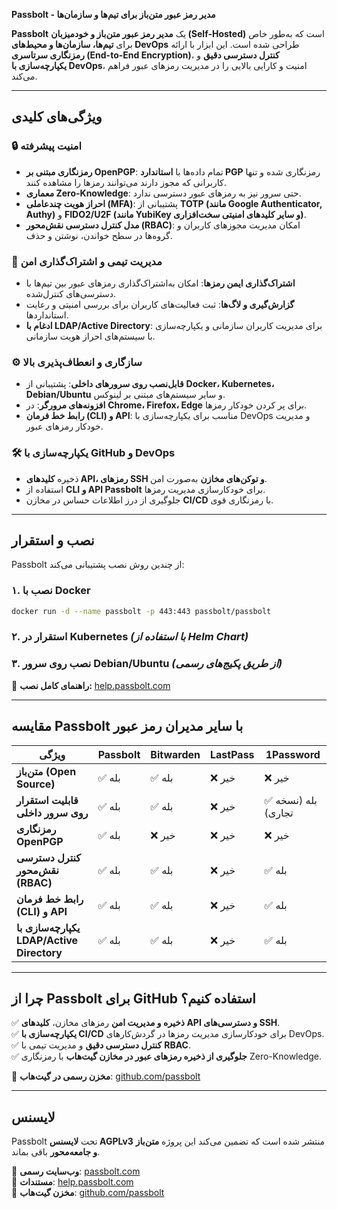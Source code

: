  **Passbolt - مدیر رمز عبور متن‌باز برای تیم‌ها و سازمان‌ها** 
 

**Passbolt** یک **مدیر رمز عبور متن‌باز و خودمیزبان (Self-Hosted)** است که به‌طور خاص برای **تیم‌ها، سازمان‌ها و محیط‌های DevOps** طراحی شده است. این ابزار با ارائه **رمزنگاری سرتاسری (End-to-End Encryption)**، **کنترل دسترسی دقیق** و **یکپارچه‌سازی با DevOps**، امنیت و کارایی بالایی را در مدیریت رمزهای عبور فراهم می‌کند.  

---  

## **ویژگی‌های کلیدی**  

### 🔒 **امنیت پیشرفته**  
- **رمزنگاری مبتنی بر OpenPGP**: تمام داده‌ها با **استاندارد PGP** رمزنگاری شده و تنها کاربرانی که مجوز دارند می‌توانند رمزها را مشاهده کنند.  
- **معماری Zero-Knowledge**: حتی سرور نیز به رمزهای عبور دسترسی ندارد.  
- **احراز هویت چندعاملی (MFA)**: پشتیبانی از **TOTP (مانند Google Authenticator, Authy)** و **FIDO2/U2F (مانند YubiKey و سایر کلیدهای امنیتی سخت‌افزاری)**.  
- **مدل کنترل دسترسی نقش‌محور (RBAC)**: امکان مدیریت مجوزهای کاربران و گروه‌ها در سطح خواندن، نوشتن و حذف.  

### 👥 **مدیریت تیمی و اشتراک‌گذاری امن**  
- **اشتراک‌گذاری ایمن رمزها**: امکان به‌اشتراک‌گذاری رمزهای عبور بین تیم‌ها با دسترسی‌های کنترل‌شده.  
- **گزارش‌گیری و لاگ‌ها**: ثبت فعالیت‌های کاربران برای بررسی امنیتی و رعایت استانداردها.  
- **ادغام با LDAP/Active Directory**: برای مدیریت کاربران سازمانی و یکپارچه‌سازی با سیستم‌های احراز هویت سازمانی.  

### ⚙️ **سازگاری و انعطاف‌پذیری بالا**  
- **قابل‌نصب روی سرورهای داخلی**: پشتیبانی از **Docker، Kubernetes، Debian/Ubuntu** و سایر سیستم‌های مبتنی بر لینوکس.  
- **افزونه‌های مرورگر**: در **Chrome، Firefox، Edge** برای پر کردن خودکار رمزها.  
- **رابط خط فرمان (CLI) و API**: مناسب برای یکپارچه‌سازی با DevOps و مدیریت خودکار رمزهای عبور.  

### 🛠 **یکپارچه‌سازی با GitHub و DevOps**  
- ذخیره **کلیدهای API، رمزهای SSH و توکن‌های مخازن** به‌صورت امن.  
- استفاده از **CLI و API Passbolt** برای خودکارسازی مدیریت رمزها.  
- جلوگیری از درز اطلاعات حساس در مخازن **CI/CD** با رمزنگاری قوی.  

---

## **نصب و استقرار**  

Passbolt از چندین روش نصب پشتیبانی می‌کند:  

### **۱. نصب با Docker**  
```sh
docker run -d --name passbolt -p 443:443 passbolt/passbolt
```  

### **۲. استقرار در Kubernetes** *(با استفاده از Helm Chart)*  

### **۳. نصب روی سرور Debian/Ubuntu** *(از طریق پکیج‌های رسمی)*  

🔹 **راهنمای کامل نصب:** [help.passbolt.com](https://help.passbolt.com/)  

---

## **مقایسه Passbolt با سایر مدیران رمز عبور**  

| ویژگی | Passbolt | Bitwarden | LastPass | 1Password |  
|--------|---------|-----------|----------|-----------|  
| **متن‌باز (Open Source)** | ✅ بله | ✅ بله | ❌ خیر | ❌ خیر |  
| **قابلیت استقرار روی سرور داخلی** | ✅ بله | ✅ بله | ❌ خیر | ✅ بله (نسخه تجاری) |  
| **رمزنگاری OpenPGP** | ✅ بله | ❌ خیر | ❌ خیر | ❌ خیر |  
| **کنترل دسترسی نقش‌محور (RBAC)** | ✅ بله | ✅ بله | ❌ خیر | ✅ بله |  
| **رابط خط فرمان (CLI) و API** | ✅ بله | ✅ بله | ❌ خیر | ✅ بله |  
| **یکپارچه‌سازی با LDAP/Active Directory** | ✅ بله | ✅ بله | ❌ خیر | ✅ بله |  

---

## **چرا از Passbolt برای GitHub استفاده کنیم؟**  
✅ **ذخیره و مدیریت امن** رمزهای مخازن، **کلیدهای API و دسترسی‌های SSH**.  
✅ **یکپارچه‌سازی با CI/CD** برای خودکارسازی مدیریت رمزها در گردش‌کارهای DevOps.  
✅ **کنترل دسترسی دقیق** و مدیریت تیمی با **RBAC**.  
✅ **جلوگیری از ذخیره رمزهای عبور در مخازن گیت‌هاب** با رمزنگاری Zero-Knowledge.  

📌 **مخزن رسمی در گیت‌هاب**: [github.com/passbolt](https://github.com/passbolt)  

---

## **لایسنس**  
Passbolt تحت **لایسنس AGPLv3** منتشر شده است که تضمین می‌کند این پروژه **متن‌باز و جامعه‌محور** باقی بماند.  

🔗 **وب‌سایت رسمی**: [passbolt.com](https://www.passbolt.com)  
📖 **مستندات**: [help.passbolt.com](https://help.passbolt.com)  
🚀 **مخزن گیت‌هاب**: [github.com/passbolt](https://github.com/passbolt)
